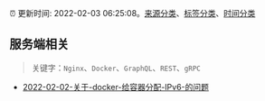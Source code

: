 :alarm_clock: 更新时间: 2022-02-03 06:25:08。[来源分类](../README.md)、[标签分类](../TAGS.md)、[时间分类](../TIMELINE.md)

## 服务端相关


> 关键字：`Nginx`、`Docker`、`GraphQL`、`REST`、`gRPC`



- [2022-02-02-关于-docker-给容器分配-IPv6-的问题](https://www.v2ex.com/t/831718) 